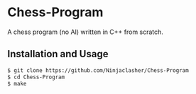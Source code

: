 # Chess-Program
A chess program (no AI) written in C++ from scratch.

## Installation and Usage 

```sh
$ git clone https://github.com/Ninjaclasher/Chess-Program
$ cd Chess-Program
$ make
```
